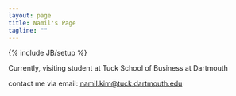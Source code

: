 ```yaml
---
layout: page
title: Namil's Page
tagline: ""
---
```

{% include JB/setup %}



Currently, visiting student at Tuck School of Business at Dartmouth

contact me via email: [namil.kim@tuck.dartmouth.edu](namil.kim@tuck.dartmouth.edu)